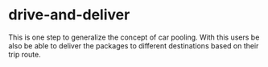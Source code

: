 # drive-and-deliver

This is one step to generalize the concept of car pooling. With this users be also be able to deliver the packages to different destinations based on their trip route. 
